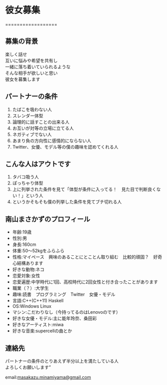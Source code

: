 # 彼女募集
==================
## 募集の背景

楽しく話せ  
互いに悩みや希望を共有し  
一緒に落ち着いていられるような  
そんな相手が欲しいと思い  
彼女を募集します  

## パートナーの条件

1. たばこを吸わない人
2. スレンダー体型
3. 論理的に話すことの出来る人
4. お互いが対等の立場に立てる人
5. ネガティブでない人
6. あまり負の方向性に感情的にならない人
7. Twitter、女優、モデル等の僕の趣味を認めてくれる人

## こんな人はアウトです

1. タバコ吸う人
2. ぽっちゃり体型
3. 上に列挙された条件を見て「体型が条件に入ってる！　見た目で判断良くない！」という人
4. というかそもそも僕の列挙した条件を見てブチ切れる人

## 南山まさかずのプロフィール

* 年齢:19歳
* 性別:男
* 身長:160cm
* 体重:50～52kgをふらふら
* 性格:マイペース　興味のあることにとことん取り組む　比較的頑固？　好奇心結構あります
* 好きな動物:ネコ
* 恋愛対象:女性
* 恋愛遍歴:中学時代に1回、高校時代に2回女性と付き合ったことがあります
* 職業（？）:大学生
* 趣味:読書　プログラミング　Twitter　女優・モデル
* 言語:C++(C++11) Haskell
* OS:Windows Linux
* マシン:こだわりなし（今持ってるのはLenovoのです）
* 好きな女優・モデル:主に能年玲奈、桑田彩
* 好きなアーティスト:miwa
* 好きな音楽:supercellの曲とか

## 連絡先

パートナーの条件のとりあえず半分以上を満たしている人  
よろしくお願いします”  

email:masakazu.minamiyama@gmail.com
